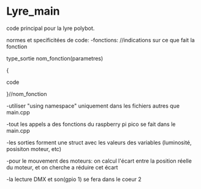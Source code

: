 # Lyre_main
code principal pour la lyre polybot. 


normes et specificitées de code:
-fonctions:
//indications sur ce que fait la fonction

type_sortie nom_fonction(parametres)

{

  code
  
}//nom_fonction


-utiliser "using namespace" uniquement dans les fichiers autres que main.cpp 

-tout les appels a des fonctions du raspberry pi pico se fait dans le main.cpp

-les sorties forment une struct avec les valeurs des variables (luminosité, posisiton moteur, etc) 

-pour le mouvement des moteurs: on calcul l'écart entre la position réelle du moteur, et on cherche a réduire cet écart

-la lecture DMX et son(gpio 1) se fera dans le coeur 2 
